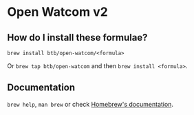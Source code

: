 # Open Watcom v2

## How do I install these formulae?

`brew install btb/open-watcom/<formula>`

Or `brew tap btb/open-watcom` and then `brew install <formula>`.

## Documentation

`brew help`, `man brew` or check [Homebrew's documentation](https://docs.brew.sh).
